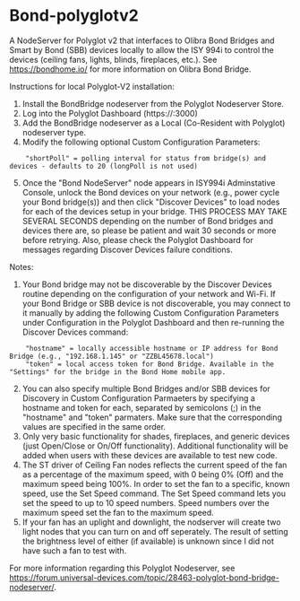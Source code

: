 # Bond-polyglotv2
A NodeServer for Polyglot v2 that interfaces to Olibra Bond Bridges and Smart by Bond (SBB) devices locally to allow the ISY 994i to control the devices (ceiling fans, lights, blinds, fireplaces, etc.). See https://bondhome.io/ for more information on Olibra Bond Bridge.

Instructions for local Polyglot-V2 installation:

1. Install the BondBridge nodeserver from the Polyglot Nodeserver Store.
2. Log into the Polyglot Dashboard (https://<Polyglot Server IP Address>:3000)
3. Add the BondBridge nodeserver as a Local (Co-Resident with Polyglot) nodeserver type.
4. Modify the following optional Custom Configuration Parameters:
```
    "shortPoll" = polling interval for status from bridge(s) and devices - defaults to 20 (longPoll is not used)
```
5. Once the "Bond NodeServer" node appears in ISY994i Adminstative Console, unlock the Bond devices on your network (e.g., power cycle your Bond bridge(s)) and then click "Discover Devices" to load nodes for each of the devices setup in your bridge. THIS PROCESS MAY TAKE SEVERAL SECONDS depending on the number of Bond bridges and devices there are, so please be patient and wait 30 seconds or more before retrying. Also, please check the Polyglot Dashboard for messages regarding Discover Devices failure conditions.

Notes:

1. Your Bond bridge may not be discoverable by the Discover Devices routine depending on the configuration of your network and Wi-Fi. If your Bond Bridge or SBB device is not discoverable, you may connect to it manually by adding the following Custom Configuration Parameters under Configuration in the Polyglot Dashboard and then re-running the Discover Devices command:
```
    "hostname" = locally accessible hostname or IP address for Bond Bridge (e.g., "192.168.1.145" or "ZZBL45678.local")
    "token" = local access token for Bond Bridge. Available in the "Settings" for the bridge in the Bond Home mobile app.
```
2. You can also specify multiple Bond Bridges and/or SBB devices for Discovery in Custom Configuration Parmaeters by specifying a hostname and token for each, separated by semicolons (;) in the "hostname" and "token" parmaters. Make sure that the corresponding values are specified in the same order.
3. Only very basic functionality for shades, fireplaces, and generic devices (just Open/Close or On/Off functionality). Additional functionality will be added when users with these devices are available to test new code.
4. The ST driver of Ceiling Fan nodes reflects the current speed of the fan as a percentage of the maximum speed, with 0 being 0% (Off) and the maximum speed being 100%. In order to set the fan to a specific, known speed, use the Set Speed command. The Set Speed command lets you set the speed to up to 10 speed numbers. Speed numbers over the maximum speed set the fan to the maximum speed.
5. If your fan has an uplight and downlight, the nodserver will create two light nodes that you can turn on and off seperately. The result of setting the brightness level of either (if available) is unknown since I did not have such a fan to test with.

For more information regarding this Polyglot Nodeserver, see https://forum.universal-devices.com/topic/28463-polyglot-bond-bridge-nodeserver/.